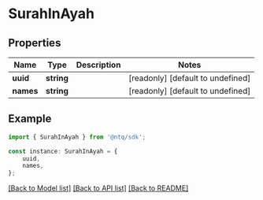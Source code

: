 # SurahInAyah


## Properties

Name | Type | Description | Notes
------------ | ------------- | ------------- | -------------
**uuid** | **string** |  | [readonly] [default to undefined]
**names** | **string** |  | [readonly] [default to undefined]

## Example

```typescript
import { SurahInAyah } from '@ntq/sdk';

const instance: SurahInAyah = {
    uuid,
    names,
};
```

[[Back to Model list]](../README.md#documentation-for-models) [[Back to API list]](../README.md#documentation-for-api-endpoints) [[Back to README]](../README.md)
